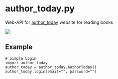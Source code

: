 # author_today.py
Web-API for [author_today](https://author.today) website for reading books

![](https://i.ibb.co/bPczC1g/1636977124081.jpg)

## Example
```py3
# Simple Login
import author_today
author_today = author_today.AuthorToday()
author_today.login(email="", password="")
```
